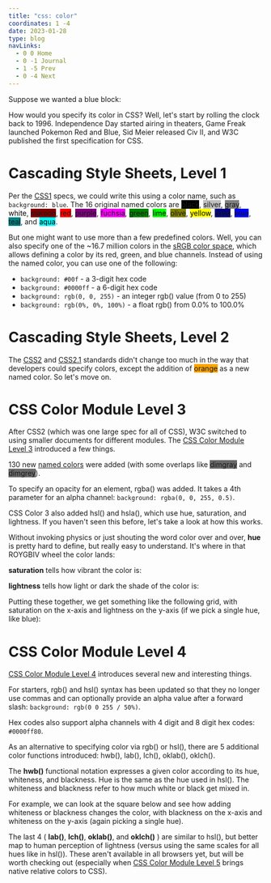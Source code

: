 ```yaml
---
title: "css: color"
coordinates: 1 -4
date: 2023-01-28
type: blog
navLinks:
  - 0 0 Home
  - 0 -1 Journal
  - 1 -5 Prev
  - 0 -4 Next
---
```


Suppose we wanted a blue block:

<div class="block" style="background: blue"></div>

How would you specify its color in CSS? Well, let's start by rolling the clock
back to 1996. Independence Day started airing in theaters, Game Freak launched
Pokemon Red and Blue, Sid Meier released Civ II, and W3C published the first
specification for CSS.

# Cascading Style Sheets, Level 1

Per the [CSS1](https://www.w3.org/TR/CSS1/) specs, we could write this using a
color name, such as `background: blue`. The 16 original named colors are
<span class="named-color" style="background: black">black</span>,
<span class="named-color" style="background: silver">silver</span>,
<span class="named-color" style="background: gray">gray</span>,
<span class="named-color" style="background: white; color: black"
        >white</span >,
<span class="named-color" style="background: maroon">maroon</span>,
<span class="named-color" style="background: red">red</span>,
<span class="named-color" style="background: purple">purple</span>,
<span class="named-color" style="background: fuchsia">fuchsia</span>,
<span class="named-color" style="background: green">green</span>,
<span class="named-color" style="background: lime; color: black"
        >lime</span >,
<span class="named-color" style="background: olive">olive</span>,
<span class="named-color" style="background: yellow; color: black"
        >yellow</span >,
<span class="named-color" style="background: navy">navy</span>,
<span class="named-color" style="background: blue">blue</span>,
<span class="named-color" style="background: teal">teal</span>, and
<span class="named-color" style="background: aqua; color: black"
        >aqua</span >.

But one might want to use more than a few predefined colors. Well, you can also
specify one of the ~16.7 million colors in the
[sRGB color space](https://en.wikipedia.org/wiki/SRGB), which allows defining a
color by its red, green, and blue channels. Instead of using the named color,
you can use one of the following:

- `background: #00f` - a 3-digit hex code
- `background: #0000ff` - a 6-digit hex code
- `background: rgb(0, 0, 255)` - an integer rgb() value (from 0 to 255)
- `background: rgb(0%, 0%, 100%)` - a float rgb() from 0.0% to 100.0%

# Cascading Style Sheets, Level 2

The [CSS2](https://www.w3.org/TR/1998/REC-CSS2-19980512/) and
[CSS2.1](https://www.w3.org/TR/2011/REC-CSS2-20110607/) standards didn't change
too much in the way that developers could specify colors, except the addition of
<span class="named-color" style="background: orange">orange</span> as a new
named color. So let's move on.

# CSS Color Module Level 3

After CSS2 (which was one large spec for all of CSS), W3C switched to using
smaller documents for different modules. The
[CSS Color Module Level 3](https://www.w3.org/TR/css-color-3/) introduced a few
things.

130 new
[named colors](https://developer.mozilla.org/en-US/docs/Web/CSS/named-color)
were added (with some overlaps like
<span class="named-color" style="background: dimgray">dimgray</span> and
<span class="named-color" style="background: dimgrey">dimgrey</span>).

To specify an opacity for an element, rgba() was added. It takes a 4th parameter
for an alpha channel: `background: rgba(0, 0, 255, 0.5)`.

CSS Color 3 also added hsl() and hsla(), which use hue, saturation, and
lightness. If you haven't seen this before, let's take a look at how this works.

Without invoking physics or just shouting the word color over and over, **hue**
is pretty hard to define, but really easy to understand. It's where in that
ROYGBIV wheel the color lands:

<div class="long-block"
     style="background: linear-gradient(
       90deg,
       hsl(0deg, 100%, 50%),
       hsl(30deg, 100%, 50%),
       hsl(60deg, 100%, 50%),
       hsl(90deg, 100%, 50%),
       hsl(120deg, 100%, 50%),
       hsl(150deg, 100%, 50%),
       hsl(180deg, 100%, 50%),
       hsl(210deg, 100%, 50%),
       hsl(240deg, 100%, 50%),
       hsl(270deg, 100%, 50%),
       hsl(300deg, 100%, 50%),
       hsl(330deg, 100%, 50%),
       hsl(0deg, 100%, 50%));"></div>

**saturation** tells how vibrant the color is:

<div class="long-block"
     style="background: linear-gradient(
       90deg,
       hsl(240deg, 0%, 50%),
       hsl(240deg, 100%, 50%));"></div>

**lightness** tells how light or dark the shade of the color is:

<div class="long-block"
     style="background: linear-gradient(
       90deg,
       hsl(240deg, 100%, 0%),
       hsl(240deg, 100%, 50%),
       hsl(240deg, 100%, 100%));"></div>

Putting these together, we get something like the following grid, with
saturation on the x-axis and lightness on the y-axis (if we pick a single hue,
like blue):

<div class="square-block hsl-block"></div>

# CSS Color Module Level 4

[CSS Color Module Level 4](https://www.w3.org/TR/css-color-4/) introduces
several new and interesting things.

For starters, rgb() and hsl() syntax has been updated so that they no longer use
commas and can optionally provide an alpha value after a forward slash:
`background: rgb(0 0 255 / 50%)`.

Hex codes also support alpha channels with 4 digit and 8 digit hex codes:
`#0000ff80`.

As an alternative to specifying color via rgb() or hsl(), there are 5 additional
color functions introduced: hwb(), lab(), lch(), oklab(), oklch().

The **hwb()** functional notation expresses a given color according to its hue,
whiteness, and blackness. Hue is the same as the hue used in hsl(). The
whiteness and blackness refer to how much white or black get mixed in.

For example, we can look at the square below and see how adding whiteness or
blackness changes the color, with blackness on the x-axis and whiteness on the
y-axis (again picking a single hue).

<div class="square-block hwb-block"></div>

The last 4 ( **lab()**, **lch()**, **oklab()**, and **oklch()** ) are similar to
hsl(), but better map to human perception of lightness (versus using the same
scales for all hues like in hsl()). These aren't available in all browsers yet,
but will be worth checking out (especially when
[CSS Color Module Level 5](https://www.w3.org/TR/css-color-5/) brings native
relative colors to CSS).
